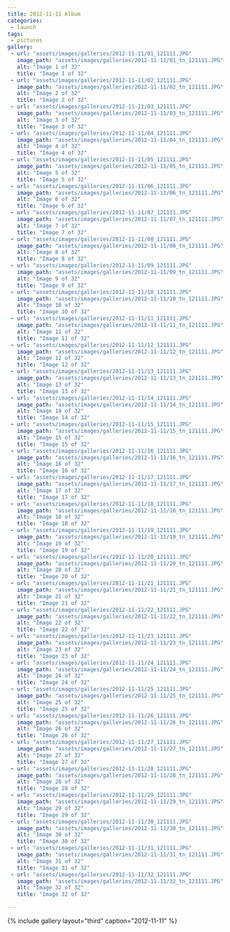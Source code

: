 ```yaml
---
title: 2012-11-11 Album
categories:
 - launch
tags:
 - pictures
gallery:
 - url: "assets/images/galleries/2012-11-11/01_121111.JPG"
   image_path: "assets/images/galleries/2012-11-11/01_tn_121111.JPG"
   alt: "Image 1 of 32"
   title: "Image 1 of 32"
 - url: "assets/images/galleries/2012-11-11/02_121111.JPG"
   image_path: "assets/images/galleries/2012-11-11/02_tn_121111.JPG"
   alt: "Image 2 of 32"
   title: "Image 2 of 32"
 - url: "assets/images/galleries/2012-11-11/03_121111.JPG"
   image_path: "assets/images/galleries/2012-11-11/03_tn_121111.JPG"
   alt: "Image 3 of 32"
   title: "Image 3 of 32"
 - url: "assets/images/galleries/2012-11-11/04_121111.JPG"
   image_path: "assets/images/galleries/2012-11-11/04_tn_121111.JPG"
   alt: "Image 4 of 32"
   title: "Image 4 of 32"
 - url: "assets/images/galleries/2012-11-11/05_121111.JPG"
   image_path: "assets/images/galleries/2012-11-11/05_tn_121111.JPG"
   alt: "Image 5 of 32"
   title: "Image 5 of 32"
 - url: "assets/images/galleries/2012-11-11/06_121111.JPG"
   image_path: "assets/images/galleries/2012-11-11/06_tn_121111.JPG"
   alt: "Image 6 of 32"
   title: "Image 6 of 32"
 - url: "assets/images/galleries/2012-11-11/07_121111.JPG"
   image_path: "assets/images/galleries/2012-11-11/07_tn_121111.JPG"
   alt: "Image 7 of 32"
   title: "Image 7 of 32"
 - url: "assets/images/galleries/2012-11-11/08_121111.JPG"
   image_path: "assets/images/galleries/2012-11-11/08_tn_121111.JPG"
   alt: "Image 8 of 32"
   title: "Image 8 of 32"
 - url: "assets/images/galleries/2012-11-11/09_121111.JPG"
   image_path: "assets/images/galleries/2012-11-11/09_tn_121111.JPG"
   alt: "Image 9 of 32"
   title: "Image 9 of 32"
 - url: "assets/images/galleries/2012-11-11/10_121111.JPG"
   image_path: "assets/images/galleries/2012-11-11/10_tn_121111.JPG"
   alt: "Image 10 of 32"
   title: "Image 10 of 32"
 - url: "assets/images/galleries/2012-11-11/11_121111.JPG"
   image_path: "assets/images/galleries/2012-11-11/11_tn_121111.JPG"
   alt: "Image 11 of 32"
   title: "Image 11 of 32"
 - url: "assets/images/galleries/2012-11-11/12_121111.JPG"
   image_path: "assets/images/galleries/2012-11-11/12_tn_121111.JPG"
   alt: "Image 12 of 32"
   title: "Image 12 of 32"
 - url: "assets/images/galleries/2012-11-11/13_121111.JPG"
   image_path: "assets/images/galleries/2012-11-11/13_tn_121111.JPG"
   alt: "Image 13 of 32"
   title: "Image 13 of 32"
 - url: "assets/images/galleries/2012-11-11/14_121111.JPG"
   image_path: "assets/images/galleries/2012-11-11/14_tn_121111.JPG"
   alt: "Image 14 of 32"
   title: "Image 14 of 32"
 - url: "assets/images/galleries/2012-11-11/15_121111.JPG"
   image_path: "assets/images/galleries/2012-11-11/15_tn_121111.JPG"
   alt: "Image 15 of 32"
   title: "Image 15 of 32"
 - url: "assets/images/galleries/2012-11-11/16_121111.JPG"
   image_path: "assets/images/galleries/2012-11-11/16_tn_121111.JPG"
   alt: "Image 16 of 32"
   title: "Image 16 of 32"
 - url: "assets/images/galleries/2012-11-11/17_121111.JPG"
   image_path: "assets/images/galleries/2012-11-11/17_tn_121111.JPG"
   alt: "Image 17 of 32"
   title: "Image 17 of 32"
 - url: "assets/images/galleries/2012-11-11/18_121111.JPG"
   image_path: "assets/images/galleries/2012-11-11/18_tn_121111.JPG"
   alt: "Image 18 of 32"
   title: "Image 18 of 32"
 - url: "assets/images/galleries/2012-11-11/19_121111.JPG"
   image_path: "assets/images/galleries/2012-11-11/19_tn_121111.JPG"
   alt: "Image 19 of 32"
   title: "Image 19 of 32"
 - url: "assets/images/galleries/2012-11-11/20_121111.JPG"
   image_path: "assets/images/galleries/2012-11-11/20_tn_121111.JPG"
   alt: "Image 20 of 32"
   title: "Image 20 of 32"
 - url: "assets/images/galleries/2012-11-11/21_121111.JPG"
   image_path: "assets/images/galleries/2012-11-11/21_tn_121111.JPG"
   alt: "Image 21 of 32"
   title: "Image 21 of 32"
 - url: "assets/images/galleries/2012-11-11/22_121111.JPG"
   image_path: "assets/images/galleries/2012-11-11/22_tn_121111.JPG"
   alt: "Image 22 of 32"
   title: "Image 22 of 32"
 - url: "assets/images/galleries/2012-11-11/23_121111.JPG"
   image_path: "assets/images/galleries/2012-11-11/23_tn_121111.JPG"
   alt: "Image 23 of 32"
   title: "Image 23 of 32"
 - url: "assets/images/galleries/2012-11-11/24_121111.JPG"
   image_path: "assets/images/galleries/2012-11-11/24_tn_121111.JPG"
   alt: "Image 24 of 32"
   title: "Image 24 of 32"
 - url: "assets/images/galleries/2012-11-11/25_121111.JPG"
   image_path: "assets/images/galleries/2012-11-11/25_tn_121111.JPG"
   alt: "Image 25 of 32"
   title: "Image 25 of 32"
 - url: "assets/images/galleries/2012-11-11/26_121111.JPG"
   image_path: "assets/images/galleries/2012-11-11/26_tn_121111.JPG"
   alt: "Image 26 of 32"
   title: "Image 26 of 32"
 - url: "assets/images/galleries/2012-11-11/27_121111.JPG"
   image_path: "assets/images/galleries/2012-11-11/27_tn_121111.JPG"
   alt: "Image 27 of 32"
   title: "Image 27 of 32"
 - url: "assets/images/galleries/2012-11-11/28_121111.JPG"
   image_path: "assets/images/galleries/2012-11-11/28_tn_121111.JPG"
   alt: "Image 28 of 32"
   title: "Image 28 of 32"
 - url: "assets/images/galleries/2012-11-11/29_121111.JPG"
   image_path: "assets/images/galleries/2012-11-11/29_tn_121111.JPG"
   alt: "Image 29 of 32"
   title: "Image 29 of 32"
 - url: "assets/images/galleries/2012-11-11/30_121111.JPG"
   image_path: "assets/images/galleries/2012-11-11/30_tn_121111.JPG"
   alt: "Image 30 of 32"
   title: "Image 30 of 32"
 - url: "assets/images/galleries/2012-11-11/31_121111.JPG"
   image_path: "assets/images/galleries/2012-11-11/31_tn_121111.JPG"
   alt: "Image 31 of 32"
   title: "Image 31 of 32"
 - url: "assets/images/galleries/2012-11-11/32_121111.JPG"
   image_path: "assets/images/galleries/2012-11-11/32_tn_121111.JPG"
   alt: "Image 32 of 32"
   title: "Image 32 of 32"

---
```


{% include gallery layout="third" caption="2012-11-11" %}
